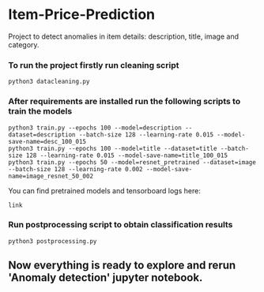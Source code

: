 # Item-Price-Prediction
Project to detect anomalies in item details: description, title, image and category.

### To run the project firstly run cleaning script
```
python3 datacleaning.py
```


### After requirements are installed run the following scripts to train the models
```
python3 train.py --epochs 100 --model=description --dataset=description --batch-size 128 --learning-rate 0.015 --model-save-name=desc_100_015
python3 train.py --epochs 100 --model=title --dataset=title --batch-size 128 --learning-rate 0.015 --model-save-name=title_100_015
python3 train.py --epochs 50 --model=resnet_pretrained --dataset=image --batch-size 128 --learning-rate 0.002 --model-save-name=image_resnet_50_002
```
You can find pretrained models and tensorboard logs here:
```
link
```

### Run postprocessing script to obtain classification results
```
python3 postprocessing.py
```

## Now everything is ready to explore and rerun 'Anomaly detection' jupyter notebook.
